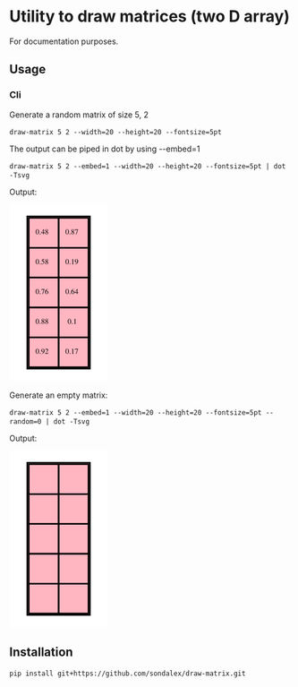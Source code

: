 # Utility to draw matrices (two D array)

For documentation purposes.

## Usage

### Cli

Generate a random matrix of size 5, 2

```console
draw-matrix 5 2 --width=20 --height=20 --fontsize=5pt
```

The output can be piped in dot by using --embed=1


```console
draw-matrix 5 2 --embed=1 --width=20 --height=20 --fontsize=5pt | dot -Tsvg
```

Output:

![](graph.svg)

Generate an empty matrix:

```
draw-matrix 5 2 --embed=1 --width=20 --height=20 --fontsize=5pt --random=0 | dot -Tsvg
```

Output:

![](graph2.svg)

## Installation

```console
pip install git+https://github.com/sondalex/draw-matrix.git
```

